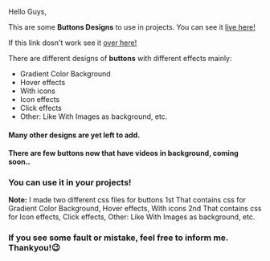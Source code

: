 Hello Guys,

This are some **Buttons Designs**  to use in projects. You can see it [live here!](http://deathlock_stricker.github.io/Buttons/)

If this link dosn't work see it [over here!](http://buttondesigns.netlify.app)

There are different designs of **buttons** with different effects mainly:
* Gradient Color Background
* Hover effects
* With icons
* Icon effects
* Click effects
* Other: Like With Images as background, etc.
#### Many other designs are yet left to add.

#### There are few buttons now that have videos in background, coming soon..

 ### You can use it in your projects!
**Note:** I made two different css files for buttons 1st That contains css for Gradient Color Background, Hover effects, With icons
2nd That contains css for Icon effects, Click effects, Other: Like With Images as background, etc.
### If you see some fault or mistake, feel free to inform me. Thankyou!😉
